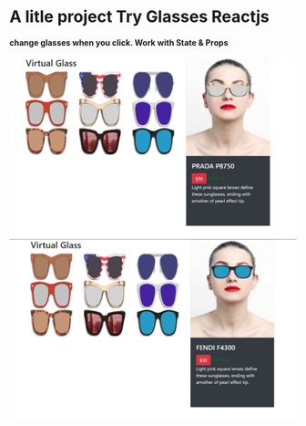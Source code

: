 # A litle project Try Glasses Reactjs
#### change glasses when you click. Work with State & Props
![Image of project](./public/img/glass1.png)
![Image of project](./public/img/glass2.png)
